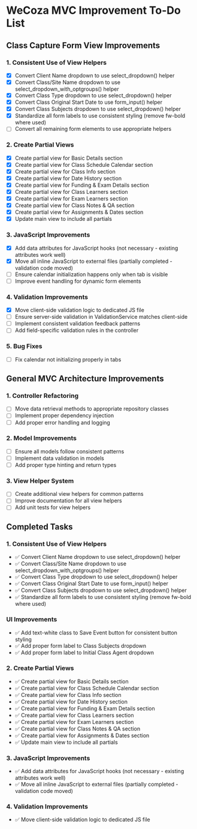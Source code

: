 # WeCoza MVC Improvement To-Do List

## Class Capture Form View Improvements

### 1. Consistent Use of View Helpers
- [x] Convert Client Name dropdown to use select_dropdown() helper
- [x] Convert Class/Site Name dropdown to use select_dropdown_with_optgroups() helper
- [x] Convert Class Type dropdown to use select_dropdown() helper
- [x] Convert Class Original Start Date to use form_input() helper
- [x] Convert Class Subjects dropdown to use select_dropdown() helper
- [x] Standardize all form labels to use consistent styling (remove fw-bold where used)
- [ ] Convert all remaining form elements to use appropriate helpers

### 2. Create Partial Views
- [x] Create partial view for Basic Details section
- [x] Create partial view for Class Schedule Calendar section
- [x] Create partial view for Class Info section
- [x] Create partial view for Date History section
- [x] Create partial view for Funding & Exam Details section
- [x] Create partial view for Class Learners section
- [x] Create partial view for Exam Learners section
- [x] Create partial view for Class Notes & QA section
- [x] Create partial view for Assignments & Dates section
- [x] Update main view to include all partials

### 3. JavaScript Improvements
- [x] Add data attributes for JavaScript hooks (not necessary - existing attributes work well)
- [x] Move all inline JavaScript to external files (partially completed - validation code moved)
- [ ] Ensure calendar initialization happens only when tab is visible
- [ ] Improve event handling for dynamic form elements

### 4. Validation Improvements
- [x] Move client-side validation logic to dedicated JS file
- [ ] Ensure server-side validation in ValidationService matches client-side
- [ ] Implement consistent validation feedback patterns
- [ ] Add field-specific validation rules in the controller

### 5. Bug Fixes
- [ ] Fix calendar not initializing properly in tabs

## General MVC Architecture Improvements

### 1. Controller Refactoring
- [ ] Move data retrieval methods to appropriate repository classes
- [ ] Implement proper dependency injection
- [ ] Add proper error handling and logging

### 2. Model Improvements
- [ ] Ensure all models follow consistent patterns
- [ ] Implement data validation in models
- [ ] Add proper type hinting and return types

### 3. View Helper System
- [ ] Create additional view helpers for common patterns
- [ ] Improve documentation for all view helpers
- [ ] Add unit tests for view helpers

## Completed Tasks

### 1. Consistent Use of View Helpers
- ✅ Convert Client Name dropdown to use select_dropdown() helper
- ✅ Convert Class/Site Name dropdown to use select_dropdown_with_optgroups() helper
- ✅ Convert Class Type dropdown to use select_dropdown() helper
- ✅ Convert Class Original Start Date to use form_input() helper
- ✅ Convert Class Subjects dropdown to use select_dropdown() helper
- ✅ Standardize all form labels to use consistent styling (remove fw-bold where used)

### UI Improvements
- ✅ Add text-white class to Save Event button for consistent button styling
- ✅ Add proper form label to Class Subjects dropdown
- ✅ Add proper form label to Initial Class Agent dropdown

### 2. Create Partial Views
- ✅ Create partial view for Basic Details section
- ✅ Create partial view for Class Schedule Calendar section
- ✅ Create partial view for Class Info section
- ✅ Create partial view for Date History section
- ✅ Create partial view for Funding & Exam Details section
- ✅ Create partial view for Class Learners section
- ✅ Create partial view for Exam Learners section
- ✅ Create partial view for Class Notes & QA section
- ✅ Create partial view for Assignments & Dates section
- ✅ Update main view to include all partials

### 3. JavaScript Improvements
- ✅ Add data attributes for JavaScript hooks (not necessary - existing attributes work well)
- ✅ Move all inline JavaScript to external files (partially completed - validation code moved)

### 4. Validation Improvements
- ✅ Move client-side validation logic to dedicated JS file
